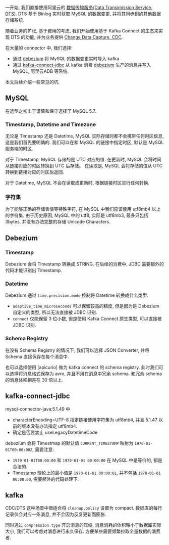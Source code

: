 一开始, 我们直接使用阿里云的 [数据传输服务(Data Transimission Service, DTS)](https://www.aliyun.com/product/dts).
DTS 基于 Binlog 实时获取 MySQL 的数据变更, 并将其同步到的其他数据存储系统.

随着业务的扩张, 基于费用的考虑, 我们开始使用基于 Kafka Connect 的生态来实现 DTS 的功能,
并为业务提供 [Change Data Capture, CDC](https://en.wikipedia.org/wiki/Change_data_capture).

在大量的 connector 中, 我们选择:
- 通过 [debezium](https://debezium.io/documentation/reference/2.3/index.html) 将 MySQL 的数据变更实时导入 kafka
- 通过 [kafka-connect-jdbc](https://docs.confluent.io/kafka-connectors/jdbc/current/sink-connector/overview.html) 从 kafka 消费 [debezium]() 生产的消息并写入 MySQL, 阿里云ADB 等系统.

本文后续介绍一些常见的坑.

## MySQL
在选型之初出于谨慎和保守选择了 MySQL 5.7.

### Timestamp, Datetime and Timezone
无论是 Timestamp 还是 Datetime, MySQL 实际存储时都不会携带任何时区信息, 这是我们首先要明确的.
我们可以在和 MySQL 的链接中指定时区, 默认是 MySQL 服务端的时区.

对于 Timestamp, MySQL 存储的是 UTC 对应的值. 在更新时, MySQL 会将时间从链接对应的时区转换到 UTC 后存储。
在读取是, MySQL 会将存储的值从 UTC 转换到链接对应的时区后返回.

对于 Datetime, MySQL 不会在读取或更新时, 根据链接时区进行任何转换.

### 字符集
为了能够正确的存储表情等特殊字符, 在 MySQL 中我们应该使用 utf8mb4 以上的字符集.
由于历史原因, MySQL 中的 utf8, 实际是 utf8mb3, 最多只包括 3bytes, 并没有办法完整的存储 Unicode Characters.

## Debezium

### Timestamp
Debezium 会将 Timestamp 转换成 STRING.
在后续的消费中, JDBC 需要额外的代码才能识别出 Timestamp.

### Datetime
Debezium 通过 `time.precision.mode` 控制将 Datetime 转换成什么类型.
- `adaptive_time_microseconds` 可以保留较高的精度, 但是因为是 Debezium 自定义的类型, 所以无法直接被 JDBC 识别.
- `connect` 仅能保留 3 位小数, 但是使用 Kafka Connect 原生类型, 可以直接被 JDBC 识别.

### Schema Registry
在没有 Schema Registry 的情况下, 我们可以选择 JSON Converter, 并将 Schema 直接保存在每个消息中.

也可以选择使用 [apicurio] 做为 kafka connect 的 schema registry.
此时我们可以选择将消息格式保存为 avro, 并且不用在消息中冗余 schema.
和冗余 schema 的消息体积相差在 30 倍以上.

## kafka-connect-jdbc
mysql-connector-java:5.1.49 中
- characterEncoding=UTF-8 指定链接使用字符集为 utf8mb4, 并且 5.1.47 以前的版本没有办法指定 utf8mb4.
- 确定是否要禁止 useLegacyDatetimeCode

debezium 会将 Timestmap 的默认值 `CURRENT_TIMESTAMP` 映射为 `1970-01-01T00:00:00Z`, 需要注意:
- `1970-01-01T00:00:00` 和 `1970-01-01 00:00:00` 在 MySQL 中是等价的, 都是合法的.
- Timestamp 理论上的最小值是 `1970-01-01 00:00:01`, 并不包括 `1970-01-01 00:00:00`, 需要额外的代码处理下.

## kafka
CDC/DTS 这种场景中很适合将 `cleanup.policy` 设置为 compact.
数据库的每行记录仅会对应一条消息, 并不会因为反复更新而膨胀.

同时通过 `compression.type` 开启消息的压缩, 消息消耗的体积略小于数据库实际大小, 我们可以考虑对消息进行永久保存.
方便某些需要频繁拉取全量数据的消费者.
